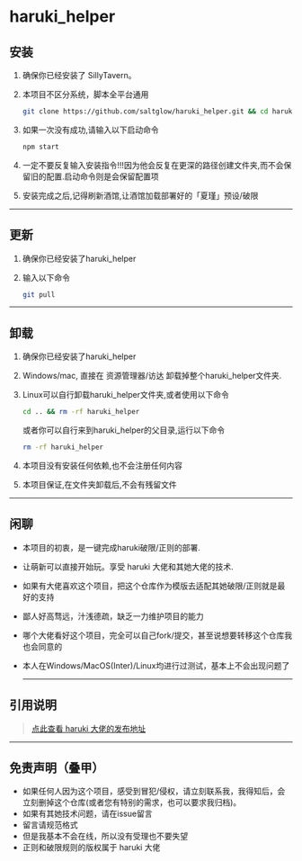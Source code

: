 # haruki_helper

## 安装

1. 确保你已经安装了 SillyTavern。
2. 本项目不区分系统，脚本全平台通用

     ```bash
     git clone https://github.com/saltglow/haruki_helper.git && cd haruki_helper && npm start
     ```

3. 如果一次没有成功,请输入以下启动命令

     ```bash
     npm start
     ```

4. 一定不要反复输入安装指令!!!因为他会反复在更深的路径创建文件夹,而不会保留旧的配置.启动命令则是会保留配置项

5. 安装完成之后,记得刷新酒馆,让酒馆加载部署好的「夏瑾」预设/破限

  ---

## 更新

1. 确保你已经安装了haruki_helper
2. 输入以下命令

     ```bash
     git pull
     ```

  ---

## 卸载

1. 确保你已经安装了haruki_helper
2. Windows/mac, 直接在 资源管理器/访达 卸载掉整个haruki_helper文件夹.
3. Linux可以自行卸载haruki_helper文件夹,或者使用以下命令

     ```bash
     cd .. && rm -rf haruki_helper
     ```

   或者你可以自行来到haruki_helper的父目录,运行以下命令

     ```bash
     rm -rf haruki_helper
     ```

4. 本项目没有安装任何依赖,也不会注册任何内容
5. 本项目保证,在文件夹卸载后,不会有残留文件

  ---

## 闲聊

- 本项目的初衷，是一键完成haruki破限/正则的部署.
- 让萌新可以直接开始玩。享受 haruki 大佬和其她大佬的技术.
- 如果有大佬喜欢这个项目，把这个仓库作为模版去适配其她破限/正则就是最好的支持
- 鄙人好高骛远，汁浅德疏，缺乏一力维护项目的能力
- 哪个大佬看好这个项目，完全可以自己fork/提交，甚至说想要转移这个仓库我也会同意的
- 本人在Windows/MacOS(Inter)/Linux均进行过测试，基本上不会出现问题了

  ---

## 引用说明

  > [点此查看 haruki 大佬的发布地址](https://discord.com/channels/1134557553011998840/1353870378128244791)
  ---

## 免责声明（叠甲）

- 如果任何人因为这个项目，感受到冒犯/侵权，请立刻联系我，我得知后，会立刻删掉这个仓库(或者您有特别的需求，也可以要求我归档)。
- 如果有其她技术问题，请在issue留言
- 留言请规范格式
- 但是我基本不会在线，所以没有受理也不要失望
- 正则和破限规则的版权属于 haruki 大佬
